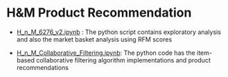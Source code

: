 # H&M Product Recommendation

* [H_n_M_6276_v2.ipynb](https://github.com/KajariBhaumik/HnM_Product_Recommendation/blob/main/H_n_M_6276_v2.ipynb) : The python script contains exploratory analysis and also the market basket analysis using RFM scores

* [H_n_M_Collaborative_Filtering.ipynb](https://github.com/KajariBhaumik/HnM_Product_Recommendation/blob/main/H_n_M_Collaborative_Filtering.ipynb): The python code has the item-based collaborative filtering algorithm implementations and product recommendations
